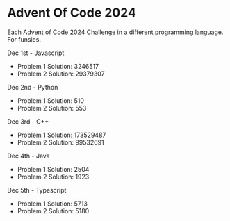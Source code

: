 # Advent Of Code 2024
Each Advent of Code 2024 Challenge in a different programming language. For funsies.

Dec 1st - Javascript
- Problem 1 Solution: 3246517
- Problem 2 Solution: 29379307

Dec 2nd - Python
- Problem 1 Solution: 510
- Problem 2 Solution: 553

Dec 3rd - C++
- Problem 1 Solution: 173529487
- Problem 2 Solution: 99532691

Dec 4th - Java
- Problem 1 Solution: 2504
- Problem 2 Solution: 1923

Dec 5th - Typescript
- Problem 1 Solution:  5713
- Problem 2 Solution:  5180
